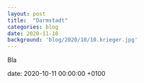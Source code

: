 ```yaml
---
layout: post
title:  "Darmstadt"
categories: blog
date: 2020-11-10
background: 'blog/2020/10/10.krieger.jpg'
---
```


Bla

date:   2020-10-11 00:00:00 +0100
